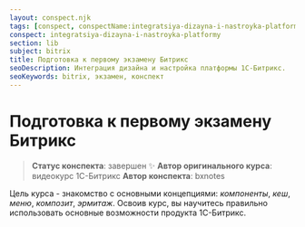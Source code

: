```yaml
---
layout: conspect.njk
tags: [conspect, conspectName:integratsiya-dizayna-i-nastroyka-platformy, conspectInSubject:bitrix, conspectInSection:lib]
conspect: integratsiya-dizayna-i-nastroyka-platformy
section: lib
subject: bitrix
title: Подготовка к первому экзамену Битрикс
seoDescription: Интеграция дизайна и настройка платформы 1С-Битрикс.
seoKeywords: bitrix, экзамен, конспект
---
```

# Подготовка к первому экзамену Битрикс

> **Статус конспекта**: завершен :sparkles:
> **Автор оригинального курса**: видеокурс 1C-Битрикс
> **Автор конспекта**: bxnotes

Цель курса - знакомство с основными концепциями: *компоненты*, *кеш*, *меню*, *композит*, *эрмитаж*. 
Освоив курс, вы научитесь правильно использовать основные возможности продукта 1С-Битрикс.
